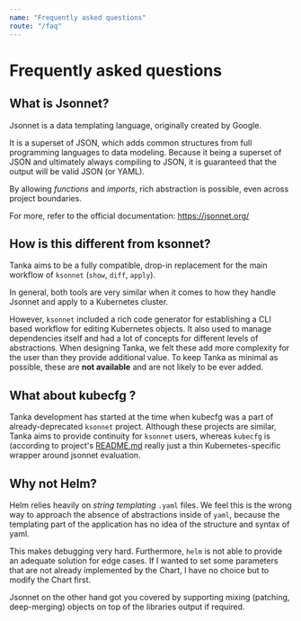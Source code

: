 ```yaml
---
name: "Frequently asked questions"
route: "/faq"
---
```


# Frequently asked questions

## What is Jsonnet?

Jsonnet is a data templating language, originally created by Google.

It is a superset of JSON, which adds common structures from full programming
languages to data modeling. Because it being a superset of JSON and ultimately
always compiling to JSON, it is guaranteed that the output will be valid JSON
(or YAML).

By allowing _functions_ and _imports_, rich abstraction is possible, even across
project boundaries.

For more, refer to the official documentation: https://jsonnet.org/

## How is this different from ksonnet?

Tanka aims to be a fully compatible, drop-in replacement for the main workflow
of `ksonnet` (`show`, `diff`, `apply`).

In general, both tools are very similar when it comes to how they handle Jsonnet
and apply to a Kubernetes cluster.

However, `ksonnet` included a rich code generator for establishing a CLI based
workflow for editing Kubernetes objects. It also used to manage dependencies
itself and had a lot of concepts for different levels of abstractions. When
designing Tanka, we felt these add more complexity for the user than they
provide additional value. To keep Tanka as minimal as possible, these are **not
available** and are not likely to be ever added.

## What about kubecfg ?

Tanka development has started at the time when kubecfg was a part of
already-deprecated `ksonnet` project. Although these projects are similar, Tanka
aims to provide continuity for `ksonnet` users, whereas `kubecfg` is (according
to project's [README.md](https://github.com/bitnami/kubecfg/blob/master/README.md)
really just a thin Kubernetes-specific wrapper around jsonnet evaluation.

## Why not Helm?

Helm relies heavily on _string templating_ `.yaml` files. We feel this is the
wrong way to approach the absence of abstractions inside of `yaml`, because the
templating part of the application has no idea of the structure and syntax of
yaml.

This makes debugging very hard. Furthermore, `helm` is not able to provide an
adequate solution for edge cases. If I wanted to set some parameters that are
not already implemented by the Chart, I have no choice but to modify the Chart
first.

Jsonnet on the other hand got you covered by supporting mixing (patching,
deep-merging) objects on top of the libraries output if required.
